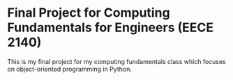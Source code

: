 
# Final Project for Computing Fundamentals for Engineers (EECE 2140)

This is my final project for my computing fundamentals class which focuses on
object-oriented programming in Python.